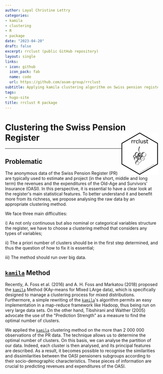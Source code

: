 ```yaml
---
author: Layal Christine Lettry
categories:
- kamila
- clustering
- R
- package
date: "2023-04-20"
draft: false
excerpt: rrclust (public GitHub repository)
layout: single
links:
- icon: github
  icon_pack: fab
  name: code
  url: https://github.com/asam-group/rrclust
subtitle: Applying kamila clustering algorithm on Swiss pension register
tags:
- hugo-site
title: rrclust R package
---
```

# Clustering the Swiss Pension Register <img src="./featured-hex.jpg" align="right" height="139" />
---

## Problematic 

The anonymous data of the Swiss Pension Register (PR) are typically used to estimate and project (in the short, middle and long term) the revenues and the expenditures of the Old-Age and Survivors’ Insurance (OASI). In this perspective, it is essential to have a clear look at the register's main statistical features. To better understand it and benefit more from its richness, we propose analysing the raw data by an appropriate clustering method.

We face three main difficulties: 

i) As not only continuous but also nominal or categorical variables structure the register, we have to choose a clustering method that considers any types of variables;

ii) The a priori number of clusters should be in the first step determined, and thus the question of how to fix it is essential; 

iii) The method should run over big data.

## [`kamila`](https://github.com/ahfoss/kamila) Method

Recently, A. Foss et al. (2016) and A. H. Foss and Markatou (2018) proposed the [`kamila`](https://github.com/ahfoss/kamila) Method (KAy-means for MIxed LArge data), which is specifically designed to manage a clustering process for mixed distributions. 
Furthermore, a simple rewriting of the [`kamila`](https://github.com/ahfoss/kamila)'s algorithm permits an easy implementation in a map-reduce framework like Hadoop, thus being run on very large data sets. 
On the other hand, Tibshirani and Walther (2005) advocate the use of the "Prediction Strength" as a measure to find the optimal number of clusters. 

We applied the [`kamila`](https://github.com/ahfoss/kamila) clustering method on the more than 2 000 000 observations of the PR data. 
The technique allows us to determine the optimal number of clusters. 
On this basis, we can analyse the partition of our data. Indeed, each cluster is then analysed, and its principal features are described. 
As a result, it becomes possible to recognise the similarities and dissimilarities between the OASI pensioners subgroups according to their socio-demographic characteristics. 
These pieces of information are crucial to predicting revenues and expenditures of the OASI.
